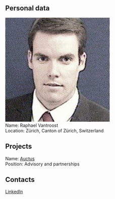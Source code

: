 ## Personal data
![ photo](../people/photo/raphael_vantroost.jpg)  
Name: Raphael Vantroost  
Location: Zürich, Canton of Zürich, Switzerland  
## Projects 
Name: [Auctus](../projects/auctus.md)  
Position:  Advisory and partnerships  
## Contacts
[LinkedIn](https://www.linkedin.com/in/vantroost/)  
 